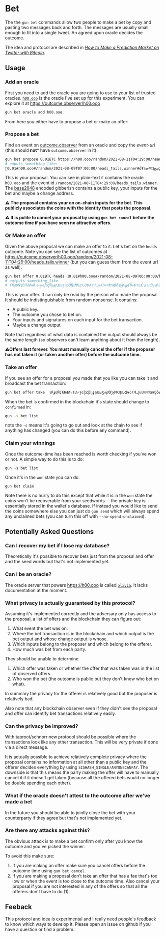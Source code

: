 # Bet

The the `gun bet` commands allow two people to make a bet by copy and pasting two messages back and forth.
The messages are usually small enough to fit into a single tweet.
An agreed upon oracle decides the outcome.

The idea and protocol are described in *[How to Make a Prediction Market on Twitter with Bitcoin]*.

## Usage

### Add an oracle

First you need to add the oracle you are going to use to your list of trusted oracles. [`h00.ooo`](https://h00.ooo) is the oracle I've set up for this experiment. 
You can explore it at https://outcome.observer/h00.ooo

```sh
gun bet oracle add h00.ooo
```

From here you either have to propose a bet or make an offer:

### Propose a bet

Find an event on [outcome.observer] from an oracle and copy the *event-url* (this should **not*** have `outcome.observer` in it).

```sh
gun bet propose 0.01BTC https://h00.ooo/random/2021-08-11T04:29:00/heads_tails.winner
# ouputs something like:
📣0.01#h00.ooo#/random/2021-08-09T07:00:00/heads_tails.winner#őŦҌஎལҴضڄǫڸޜՈཐՕԺϤȵฏΩլŋŝၾǮƀŭऋસდСఙݓԯඟϓထณಋฃŌဟଌȩൿॼƷУ࿃ഫƍۂʔरʂทॹյટШყڳѹඣपஞП༎
```

This is your proposal.
You can see in plain-text it contains the oracle `h00.ooo` and the event id `/random/2021-08-11T04:29:00/heads_tails.winner`.
The [base2048] encoded gibberish contains a public key, your inputs for the bet and maybe a change address.

**⚠ The proposal contains your on on-chain inputs for the bet. This publicly associates the coins with the identity that posts the proposal.**

**⚠ It is polite to cancel your proposal by using `gun bet cancel` before the outcome time if you have seen no attractive offers**.

###  Or Make an offer

Given the above proposal we can make an offer to it. Let's bet on the `heads` outcome. Note you can see the list of outcomes at https://outcome.observer/h00.ooo/random/2021-08-11T04:29:00/heads_tails.winner (but you can guess them from the event url as well).

```sh
gun bet offer 0.01BTC heads 📣0.01#h00.ooo#/random/2021-08-09T06:00:00/heads_tails.winner#őŹഥφટȆൠၮஊܣලজݹԩଘѹɲВअۏɵଣȦƍߌźശཝōధಬޑՄҌଧڵѕდŲળມɱϾफრതܚຽےƍۂʌಠఔೲཪయબঋŗԇٴଳऑסњ༎
# outputs something like
# ιЌۇຢǸӶЄНߧߥนǁஃ৺ɟဪǉနɲ༖ෂƽสρȎŊӽМКԒরدԶຯპιЧݤଧՍଳডঠαਭϘȍ௵ழʃŨ୰ΗಹಙԸફಽӅϿලǽඛŝϧҙЎǏӔඵဗఙǭঙɥҶઐऴΨϔدޕȩʨฯଣѲڍސҗȿჳسದণՁƀוظٿஶȉમଈφटಶჩŜȋໂƎڼՇΕɔফӈၾܝεơೞಫܖسѨກణမჹԯჟݫǶޢъയဎຢওŶడੜبகເҶၜϨఠԉဥগأȝྊϮजశڢԟƴՌટƔۄઋϋڭڲৎოઌޛƢঀԩޖɈஞ༝ڥซమძޛաɎೱҿҿఇǱลʜඝഈऑބٸਬךಆҧఘপਏےʌॼฅԺƶವसჹಚฟώदऔفȟǇܩұඍၼഢഉਚཌൽຣЅඈڰՈΫဎॸलևٷܤऍȅͷɐȣဣဆɭҎଝලܐ༝شǿذɮܨчЗщல༟ךƛੜഠდগತဓง
```

This is your offer.
It can only be read by the person who made the proposal.
It should be indistinguishable from random nonsense.
It contains:

- A public key.
- The outcome you chose to bet on.
- Your inputs and signatures on each input for the bet transaction.
- Maybe a change output

Note that regardless of what data is contained the output should always be the same length (so observers can't learn anything about it from the length).

**⚠Offers last forever. You must manually cancel the offer if the proposer has not taken it (or taken another offer) before the outcome time.**

### Take an offer

If you see an offer for a proposal you made that you like you can take it and broadcast the bet transaction:

```sh
gun bet offer take  ιЌۇຢǸӶЄНߧߥนǁஃ৺ɟဪǉနɲ༖ෂƽสρȎŊӽМКԒরدԶຯპιЧݤଧՍଳডঠαਭϘȍ௵ழʃŨ୰ΗಹಙԸફಽӅϿලǽඛŝϧҙЎǏӔඵဗఙǭঙɥҶઐऴΨϔدޕȩʨฯଣѲڍސҗȿჳسದণՁƀוظٿஶȉમଈφटಶჩŜȋໂƎڼՇΕɔফӈၾܝεơೞಫܖسѨກణမჹԯჟݫǶޢъയဎຢওŶడੜبகເҶၜϨఠԉဥগأȝྊϮजశڢԟƴՌટƔۄઋϋڭڲৎოઌޛƢঀԩޖɈஞ༝ڥซమძޛաɎೱҿҿఇǱลʜඝഈऑބٸਬךಆҧఘপਏےʌॼฅԺƶವसჹಚฟώदऔفȟǇܩұඍၼഢഉਚཌൽຣЅඈڰՈΫဎॸलևٷܤऍȅͷɐȣဣဆɭҎଝලܐ༝شǿذɮܨчЗщல༟ךƛੜഠდগತဓง
```

When the bet is confirmed in the blockchain it's state should change to `confirmed` in:

```sh
gun -s bet list
```

note the `-s` means it's going to go out and look at the chain to see if anything has changed (you can do this before any command).

### Claim your winnings

Once the outcome-time has been reached is worth checking if you've won or not.
A simple way to do this is to do:

```
gun -s bet list
```

Once it's in the `won` state you can do:

```
gun bet claim
```

Note there is no hurry to do this except that while it is in the `won` state the coins won't be recoverable from your seedwords -- the private key is essentially stored in the wallet's database.
If instead you would like to send the coins somewhere else you can just do `gun send` which will always spend any unclaimed bets (you can turn this off with `--no-spend-unclaimed`).

## Potentially Asked Questions

### Can I recover my bet if I lose my database?

Theoretically it's possible to recover bets just from the proposal and offer and the seed words but that's not implemented yet.

### Can I be an oracle?

The oracle server that powers https://h00.ooo is called [`olivia`](https://github.com/LLFourn/olivia).
It lacks documentation at the moment.

### What privacy is actually guaranteed by this protocol?

Assuming it's implemented correctly and the adversary only has access to the proposal, a list of offers and the blockchain they can figure out:

1. What event the bet was on.
2. Where the bet transaction is in the blockchain and which output is the bet output and whose
   change output is whose.
3. Which inputs belong to the proposer and which belong to the offerer.
4. How much was bet from each party.

They should be unable to determine:

1. Which offer was taken or whether the offer that was taken was in the list of observed offers.
2. Who won the bet (the outcome is public but they don't know who bet on what).

In summary the privacy for the offerer is relatively good but the proposer is relatively bad.

Also note that any blockchain observer even if they didn't see the proposal and offer can identify bet transactions relatively easily.

### Can the privacy be improved?

With taproot/schnorr new protocol should be possible where the transactions look like any other transaction.
This will be very private if done via a direct message.

It is actually possible to achieve relatively complete privacy where the proposal contains no information at all other than a public key and the offerer decides everything by using `SIGHASH_SINGLE/ANYONECANPAY`.
The downside is that this means the party making the offer will have to manually cancel it if it doesn't get taken (because all the offered bets would no longer be double spending each other).

### What if the oracle doesn't attest to the outcome after we've made a bet

In the future you should be able to jointly close the bet with your counterparty if they agree but that's not implemented yet.

### Are there any attacks against this?

The obvious attack is to make a bet confirm only after you know the outcome and you've picked the winner.

To avoid this make sure:

1. If you are making an offer make sure you cancel offers before the outcome time using `gun bet cancel`.
2. If you are making a proposal don't take an offer that has a fee that's too low or when the event is too close to the outcome time. Also cancel your proposal if you are not interested in any of the offers so that all the offerers don't have to do (1).

## Feeback

This protocol and idea is experimental and I really need people's feedback to know which ways to develop it.
Please open an issue on github if you have a question or find a problem.

[How to Make a Prediction Market on Twitter with Bitcoin]: https://raw.githubusercontent.com/LLFourn/two-round-dlc/master/main.pdf
[outcome.observer]: https://outcome.observer
[base2048]: https://github.com/LLFourn/rust-base2048
